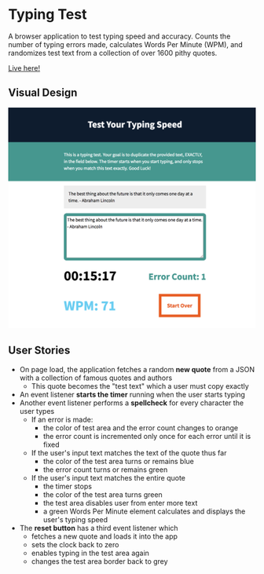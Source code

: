 # Typing Test

A browser application to test typing speed and accuracy. Counts the number of typing errors made, calculates Words Per Minute (WPM), and randomizes test text from a collection of over 1600 pithy quotes.

[Live here!](https://markab4.github.io/Typing-Test/index.html)

## Visual Design

![Typing Test](./VisualDesign.png)

## User Stories

* On page load, the application fetches a random **new quote** from a JSON with a collection of famous quotes and authors
    * This quote becomes the "test text" which a user must copy exactly
* An event listener **starts the timer** running when the user starts typing
* Another event listener performs a **spellcheck** for every character the user types
    * If an error is made:
        * the color of test area and the error count changes to orange
        * the error count is incremented only once for each error until it is fixed
    * If the user's input text matches the text of the quote thus far
        * the color of the test area turns or remains blue
        * the error count turns or remains green
    * If the user's input text matches the entire quote
        * the timer stops
        * the color of the test area turns green
        * the test area disables user from enter more text
        * a green Words Per Minute element calculates and displays the user's typing speed
* The **reset button** has a third event listener which
    * fetches a new quote and loads it into the app
    * sets the clock back to zero
    * enables typing in the test area again
    * changes the test area border back to grey

